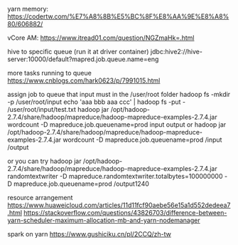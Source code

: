 yarn memory:
https://codertw.com/%E7%A8%8B%E5%BC%8F%E8%AA%9E%E8%A8%80/606882/

vCore AM:
https://www.itread01.com/question/NGZmaHk=.html

hive to specific queue (run it at driver container)
jdbc:hive2://hive-server:10000/default?mapred.job.queue.name=eng

more tasks running to queue
https://www.cnblogs.com/hark0623/p/7991015.html

assign job to queue that input must in the /user/root folder
hadoop fs -mkdir -p /user/root/input
echo 'aaa bbb aaa ccc' | hadoop fs -put - /user/root/input/test.txt
hadoop jar /opt/hadoop-2.7.4/share/hadoop/mapreduce/hadoop-mapreduce-examples-2.7.4.jar wordcount -D mapreduce.job.queuename=prod input output
or 
hadoop jar /opt/hadoop-2.7.4/share/hadoop/mapreduce/hadoop-mapreduce-examples-2.7.4.jar wordcount -D mapreduce.job.queuename=prod /input /output

or you can try 
hadoop jar /opt/hadoop-2.7.4/share/hadoop/mapreduce/hadoop-mapreduce-examples-2.7.4.jar randomtextwriter  -D mapreduce.randomtextwriter.totalbytes=100000000 -D mapreduce.job.queuename=prod /output1240

resource arrangement
https://www.huaweicloud.com/articles/11d11fcf90aebe56e15a1d552dedeea7.html
https://stackoverflow.com/questions/43826703/difference-between-yarn-scheduler-maximum-allocation-mb-and-yarn-nodemanager

spark on yarn
https://www.gushiciku.cn/pl/2CCQ/zh-tw
